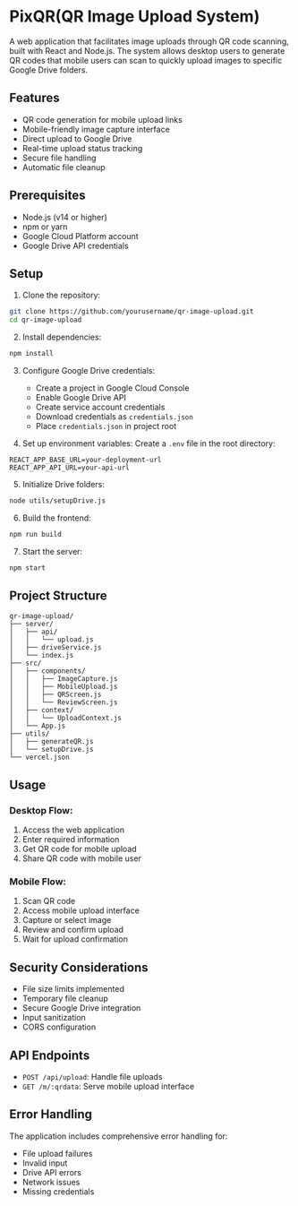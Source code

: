 # PixQR(QR Image Upload System)

A web application that facilitates image uploads through QR code scanning, built with React and Node.js. The system allows desktop users to generate QR codes that mobile users can scan to quickly upload images to specific Google Drive folders.

## Features

- QR code generation for mobile upload links
- Mobile-friendly image capture interface
- Direct upload to Google Drive
- Real-time upload status tracking
- Secure file handling
- Automatic file cleanup

## Prerequisites

- Node.js (v14 or higher)
- npm or yarn
- Google Cloud Platform account
- Google Drive API credentials

## Setup

1. Clone the repository:
```bash
git clone https://github.com/yourusername/qr-image-upload.git
cd qr-image-upload
```

2. Install dependencies:
```bash
npm install
```

3. Configure Google Drive credentials:
   - Create a project in Google Cloud Console
   - Enable Google Drive API
   - Create service account credentials
   - Download credentials as `credentials.json`
   - Place `credentials.json` in project root

4. Set up environment variables:
   Create a `.env` file in the root directory:
```
REACT_APP_BASE_URL=your-deployment-url
REACT_APP_API_URL=your-api-url
```

5. Initialize Drive folders:
```bash
node utils/setupDrive.js
```

6. Build the frontend:
```bash
npm run build
```

7. Start the server:
```bash
npm start
```


## Project Structure

```
qr-image-upload/
├── server/
│   ├── api/
│   │   └── upload.js
│   ├── driveService.js
│   └── index.js
├── src/
│   ├── components/
│   │   ├── ImageCapture.js
│   │   ├── MobileUpload.js
│   │   ├── QRScreen.js
│   │   └── ReviewScreen.js
│   ├── context/
│   │   └── UploadContext.js
│   └── App.js
├── utils/
│   ├── generateQR.js
│   └── setupDrive.js
└── vercel.json
```

## Usage

### Desktop Flow:
1. Access the web application
2. Enter required information
3. Get QR code for mobile upload
4. Share QR code with mobile user

### Mobile Flow:
1. Scan QR code
2. Access mobile upload interface
3. Capture or select image
4. Review and confirm upload
5. Wait for upload confirmation

## Security Considerations

- File size limits implemented
- Temporary file cleanup
- Secure Google Drive integration
- Input sanitization
- CORS configuration

## API Endpoints

- `POST /api/upload`: Handle file uploads
- `GET /m/:qrdata`: Serve mobile upload interface

## Error Handling

The application includes comprehensive error handling for:
- File upload failures
- Invalid input
- Drive API errors
- Network issues
- Missing credentials


